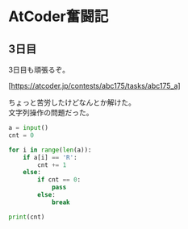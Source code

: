 # AtCoder奮闘記
## 3日目
3日目も頑張るぞ。    

[https://atcoder.jp/contests/abc175/tasks/abc175_a]

ちょっと苦労したけどなんとか解けた。   
文字列操作の問題だった。    
```python
a = input()
cnt = 0

for i in range(len(a)):
    if a[i] == 'R':
        cnt += 1
    else:
        if cnt == 0:
            pass
        else:
            break

print(cnt)
```